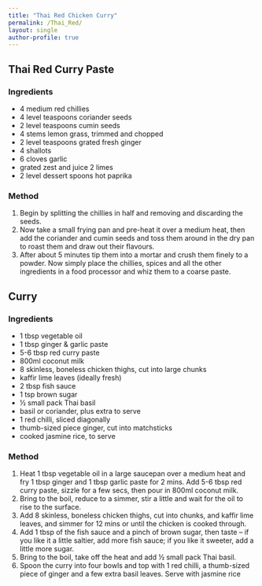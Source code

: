 ```yaml
---
title: "Thai Red Chicken Curry"
permalink: /Thai_Red/
layout: single
author-profile: true
---
```


## Thai Red Curry Paste
### Ingredients
- 4 medium red chillies
- 4 level teaspoons coriander seeds
- 2 level teaspoons cumin seeds
- 4 stems lemon grass, trimmed and chopped
- 2 level teaspoons grated fresh ginger    
- 4 shallots
- 6 cloves garlic
- grated zest and juice 2 limes
- 2 level dessert spoons hot paprika

### Method
1. Begin by splitting the chillies in half and removing and discarding the seeds.
2. Now take a small frying pan and pre-heat it over a medium heat, then add the coriander and cumin seeds and toss them around in the dry pan to roast them and draw out their flavours.
3. After about 5 minutes tip them into a mortar and crush them finely to a powder. Now simply place the chillies, spices and all the other ingredients in a food processor and whiz them to a coarse paste.

## Curry
### Ingredients
- 1 tbsp vegetable oil
- 1 tbsp ginger & garlic paste
- 5-6 tbsp red curry paste
- 800ml coconut milk
- 8 skinless, boneless chicken thighs, cut into large chunks
- kaffir lime leaves (ideally fresh)
- 2 tbsp fish sauce
- 1 tsp brown sugar
- ½ small pack Thai basil
- basil or coriander, plus extra to serve
- 1 red chilli, sliced diagonally
- thumb-sized piece ginger, cut into matchsticks
- cooked jasmine rice, to serve

### Method
1. Heat 1 tbsp vegetable oil in a large saucepan over a medium heat and fry 1 tbsp ginger and 1 tbsp garlic paste for 2 mins. Add 5-6 tbsp red curry paste, sizzle for a few secs, then pour in 800ml coconut milk.
2. Bring to the boil, reduce to a simmer, stir a little and wait for the oil to rise to the surface.
3. Add 8 skinless, boneless chicken thighs, cut into chunks, and kaffir lime leaves, and simmer for 12 mins or until the chicken is cooked through.
4. Add 1 tbsp of the fish sauce and a pinch of brown sugar, then taste – if you like it a little saltier, add more fish sauce; if you like it sweeter, add a little more sugar.
5. Bring to the boil, take off the heat and add ½ small pack Thai basil.
6. Spoon the curry into four bowls and top with 1 red chilli, a thumb-sized piece of ginger and a few extra basil leaves. Serve with jasmine rice
